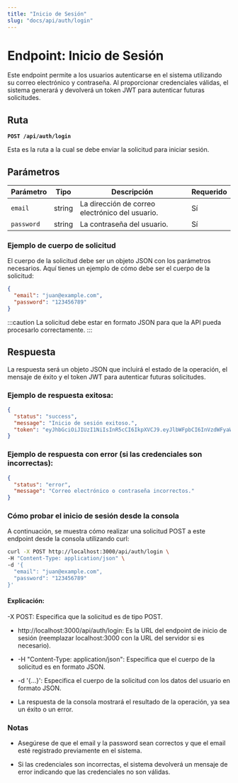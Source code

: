 ```yaml
---
title: "Inicio de Sesión"
slug: "docs/api/auth/login"
---
```


# Endpoint: Inicio de Sesión

Este endpoint permite a los usuarios autenticarse en el sistema utilizando su correo electrónico y contraseña. Al proporcionar credenciales válidas, el sistema generará y devolverá un token JWT para autenticar futuras solicitudes.

## Ruta

**`POST /api/auth/login`**

Esta es la ruta a la cual se debe enviar la solicitud para iniciar sesión.

## Parámetros

| Parámetro   | Tipo     | Descripción                                         | Requerido |
|-------------|----------|-----------------------------------------------------|-----------|
| `email`     | string   | La dirección de correo electrónico del usuario.     | Sí        |
| `password`  | string   | La contraseña del usuario.                          | Sí        |

### Ejemplo de cuerpo de solicitud

El cuerpo de la solicitud debe ser un objeto JSON con los parámetros necesarios. Aquí tienes un ejemplo de cómo debe ser el cuerpo de la solicitud:

```json
{
  "email": "juan@example.com",
  "password": "123456789"
}
```
:::caution
La solicitud debe estar en formato JSON para que la API pueda procesarlo correctamente.
:::

## Respuesta

La respuesta será un objeto JSON que incluirá el estado de la operación, el mensaje de éxito y el token JWT para autenticar futuras solicitudes.

### Ejemplo de respuesta exitosa:

```json
{
  "status": "success",
  "message": "Inicio de sesión exitoso.",
  "token": "eyJhbGciOiJIUzI1NiIsInR5cCI6IkpXVCJ9.eyJlbWFpbCI6InVzdWFyaW9AZXhhbXBsZS5jb20iLCJpYXQiOjE3NDM5MTM1NzEsImV4cCI6MTc0MzkxNzE3MX0.Y3np5EbVTQ1JlEl44o2N2N1BeaRiZof--kIoEkk0qt4"
}
```

### Ejemplo de respuesta con error (si las credenciales son incorrectas):

```json
{
  "status": "error",
  "message": "Correo electrónico o contraseña incorrectos."
}
```

### Cómo probar el inicio de sesión desde la consola

A continuación, se muestra cómo realizar una solicitud POST a este endpoint desde la consola utilizando curl:

```bash title="Ejemplo de peticion con CURL"
curl -X POST http://localhost:3000/api/auth/login \
-H "Content-Type: application/json" \
-d '{
  "email": "juan@example.com",
  "password": "123456789"
}'

```

#### Explicación:

-X POST: Especifica que la solicitud es de tipo POST.

- http://localhost:3000/api/auth/login: Es la URL del endpoint de inicio de sesión (reemplazar localhost:3000 con la URL del servidor si es necesario).

- -H "Content-Type: application/json": Especifica que el cuerpo de la solicitud es en formato JSON.

- -d '{...}': Especifica el cuerpo de la solicitud con los datos del usuario en formato JSON.

- La respuesta de la consola mostrará el resultado de la operación, ya sea un éxito o un error.

### Notas

- Asegúrese de que el email y la password sean correctos y que el email esté registrado previamente en el sistema.

- Si las credenciales son incorrectas, el sistema devolverá un mensaje de error indicando que las credenciales no son válidas.